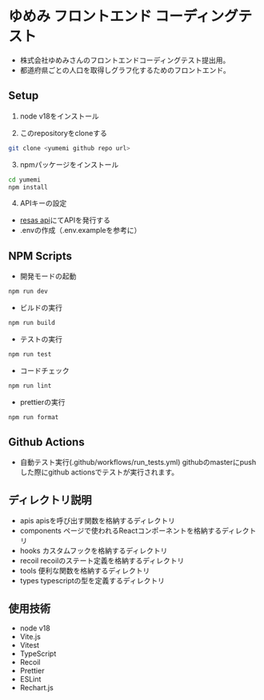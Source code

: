 # ゆめみ フロントエンド コーディングテスト

- 株式会社ゆめみさんのフロントエンドコーディングテスト提出用。
- 都道府県ごとの人口を取得しグラフ化するためのフロントエンド。

## Setup

1. node v18をインストール

2. このrepositoryをcloneする

``` bash
git clone <yumemi github repo url>
```

3. npmパッケージをインストール
``` bash
cd yumemi
npm install
```

4. APIキーの設定

- [resas api](https://opendata.resas-portal.go.jp/)にてAPIを発行する
- .envの作成（.env.exampleを参考に）

## NPM Scripts

- 開発モードの起動

``` bash
npm run dev
```

- ビルドの実行

``` bash
npm run build
```

- テストの実行

``` bash
npm run test
```

- コードチェック

``` bash
npm run lint
```

- prettierの実行

``` bash
npm run format
```

## Github Actions

- 自動テスト実行(.github/workflows/run_tests.yml)
  githubのmasterにpushした際にgithub actionsでテストが実行されます。


## ディレクトリ説明
- apis
  apisを呼び出す関数を格納するディレクトリ
- components
  ページで使われるReactコンポーネントを格納するディレクトリ
- hooks
  カスタムフックを格納するディレクトリ
- recoil
  recoilのステート定義を格納するディレクトリ
- tools
  便利な関数を格納するディレクトリ
- types
  typescriptの型を定義するディレクトリ

## 使用技術
- node v18
- Vite.js
- Vitest
- TypeScript
- Recoil
- Prettier
- ESLint
- Rechart.js
